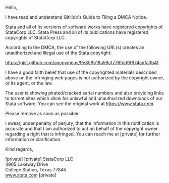 Hello,

I have read and understand GitHub's Guide to Filing a DMCA Notice.

Stata and all of its versions of software works have registered
copyrights of StataCorp LLC. Stata Press and all of its publications
have registered copyrights of StataCorp LLC.

According to the DMCA, the use of the following URL(s) creates an
unauthorized and illegal use of the Stata copyright:

https://gist.github.com/anonymous/9e859518a59af776fdd9f674adfa0b4f

I have a good faith belief that use of the copyrighted materials described
above on the infringing web pages is not authorized by the copyright owner,
or its agent, or the law.

The user is showing pirated/cracked serial numbers and also providing
links to torrent sites which allow for unlawful and unauthorized downloads
of our Stata software. You can see the original work at
https://www.stata.com.

Please remove as soon as possible.

I swear, under penalty of perjury, that the information in this
notification is accurate and that I am authorized to act on behalf of
the copyright owner regarding a right that is infringed. You can reach
me at [private] for further information or clarification.

Kind regards,

[private]
[private]
StataCorp LLC  
4905 Lakeway Drive  
College Station, Texas 77845  
www.stata.com 
[private] 
